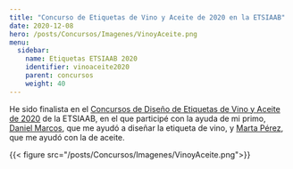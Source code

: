 ```yaml
---
title: "Concurso de Etiquetas de Vino y Aceite de 2020 en la ETSIAAB"
date: 2020-12-08
hero: /posts/Concursos/Imagenes/VinoyAceite.png
menu:
  sidebar:
    name: Etiquetas ETSIAAB 2020
    identifier: vinoaceite2020
    parent: concursos
    weight: 40
---
```


He sido finalista en el [Concursos de Diseño de Etiquetas de Vino y Aceite de 2020](http://www.etsiaab.upm.es/?id=7ad21db0c0826710VgnVCM10000009c7648a____&prefmt=articulo&fmt=detail) de la ETSIAAB, en el que participé con la ayuda de mi primo, [Daniel Marcos](https://www.instagram.com/danimarc_06/), que me ayudó a diseñar la etiqueta de vino, y [Marta Pérez](https://www.instagram.com/chir_ii/), que me ayudó con la de aceite. 

{{< figure src="/posts/Concursos/Imagenes/VinoyAceite.png">}}
